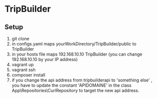 # TripBuilder
## Setup 
1. git clone 
2. in configs.yaml maps yourWorkDirectory/TripBuilder/public to TripBuilder
3. in your hosts file maps 192.168.10.10 TripBuilder (you can change 192.168.10.10 by your IP address)
4. vagrant up
5. vagrant ssh
6. composer install
7. if you change the api address from tripbuilderapi to 'something else' , you have to update the constant 'APIDOMAINE' in the class App\Repositories\CurlRepository to target the new api address. 
